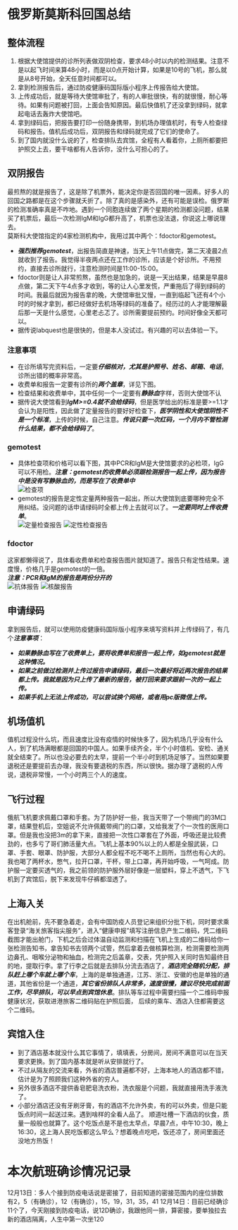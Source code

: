 # 俄罗斯莫斯科回国总结

## 整体流程
1. 根据大使馆提供的诊所列表做双阴检查，要求48小时以内的检测结果。注意不是以起飞时间来算48小时，而是以0点开始计算，如果是10号的飞机，那么就是从8号开始，全天任意时间都可以。
2. 拿到检测报告后，通过防疫健康码国际版小程序上传报告给大使馆。
3. 上传成功后，就是等待大使馆审批了，有的人审批很快，有的就很慢，耐心等待。如果有问题被打回，上面会告知原因。最后快值机了还没拿到绿码，就拿起电话去轰炸大使馆吧。
4. 拿到绿码后，把报告要打印一份随身携带，到机场办理值机时，有专人检查绿码和报告。值机后成功后，双阴报告和绿码就完成了它们的使命了。
5. 到了国内就没什么说的了，检查排队去宾馆，全程有人看着你，上厕所都要把护照交上去，要干啥都有人告诉你，没什么可担心的了。

## 双阴报告
最煎熬的就是报告了，这是除了机票外，能决定你是否回国的唯一因素。好多人的回国之路都是在这个步骤就夭折了。除了真的是感染外，还有可能是误检。俄罗斯的检测准确率真是不咋地。遇到一个同胞连续做了两个星期的检测都没问题，结果买了机票后，最后一次检测IgM和IgG都升高了，机票也没法退，你说这上哪说理去。  
莫斯科大使馆指定的4家检测机构中，我用过其中两个：fdoctor和gemotest。
* ***强烈推荐gemotest***，出报告简直是神速，当天上午11点做完，第二天凌晨2点就收到了报告。我觉得半夜两点还在工作的诊所，应该是个好诊所。不用预约，直接去诊所就行，注意检测时间是11:00-15:00。
* fdoctor则是让人非常煎熬，虽然也是加急的，说是一天出结果，结果是早晨8点做，第二天下午4点多才收到，等的让人心里发慌，严重拖后了得到绿码的时间。我最后就因为报告拿的晚，大使馆审批又慢，一直到临起飞还有4个小时的时候才拿到，都已经做好去机场等绿码的准备了。经历过的人才能理解最后那一天是什么感觉，心里老忐忑了。诊所需要提前预约。时间好像全天都可以。
* 据传说labquest也是很快的，但是本人没试过。有兴趣的可以去体验一下。

### 注意事项
* 在诊所填写完资料后，一定要***仔细核对，尤其是护照号、姓名、邮箱、电话***，诊所出错的概率非常高。
* 收费单和报告一定要有诊所的***两个盖章***，详见下图。
* 检查结果和收费单中，其中任何一个一定要有***静脉血***字样，否则大使馆不认
* 据传说大使馆看到***IgM>=0.4就不会给绿码***，但是医学给出的标准是要>=1.1才会认为是阳性，因此做了定量报告的要好好检查下，***医学阴性和大使馆阴性不是一个标准***，上传的时候，自己注意。***传说只要一次红码，一个月内不管检测什么结果，都不会给绿码了***。

### gemotest
* 具体检查项和价格可以看下图，其中PCR和IgM是大使馆要求的必检项，IgG可以不用检。***注意：gemotest的收费单必须跟检测报告一起上传，因为报告中是没有写静脉血的，而是写在了收费单中***  
![检查项](image/gemotest/invoice.jpg)
* gemotest的报告是定性定量两种报告一起出，所以大使馆到底要哪种完全不用纠结。没问题的话申请绿码时全都上传上去就可以了。***一定要同时上传收费单***。  
![定量检查报告](image/gemotest/igmpcr_num.jpg)
![定性检查报告](image/gemotest/igmpcr.jpg)

### fdoctor
这家都懒得说了，具体看收费单和检查报告图片就知道了。报告只有定性结果。速度慢，价格几乎是gemotest的一倍。  
***注意：PCR和IgM的报告是两份分开的***  
![抗体报告](image/fdoctor/igmigg.jpg)
![核酸报告](image/fdoctor/pcr_R.jpg)

## 申请绿码
拿到报告后，就可以使用防疫健康码国际版小程序来填写资料并上传绿码了，有几个***注意事项***：
* ***如果静脉血写在了收费单上，要将收费单和报告一起上传，如gemotest就是这种情况。***
* ***如果之前做过检测并上传过报告申请绿码，最后一次最好将近两次报告的结果都上传。我就是因为只上传了最新的报告，被打回来要求跟前一次的一起上传。***    
* ***如果手机上无法上传成功，可以尝试换个网络，或者用pc版微信上传。***

## 机场值机
值机过程没什么坑，而且速度比没有疫情的时候快多了，因为机场几乎没有什么人，到了机场满眼都是回国的中国人。如果手续齐全，半个小时值机、安检、通关就全结束了。所以也没必要去的太早，提前一个半小时到机场足够了。当然如果要退税还是要提前去办理，我没有要退税的东西，所以很快。据办理了退税的人传说，退税非常慢，一个小时两三个人的速度。

## 飞行过程
俄航飞机要求佩戴口罩和手套。为了防护好一些，我当天带了一个带阀门的3M口罩，结果登机后，空姐说不允许佩戴带阀门的口罩，又给我发了个一次性的医用口罩。但是我也没把3m的拿下来，直接把一次性口罩套在了外面，呼吸还是比较费劲的，也多亏了哥们肺活量大点。飞机上基本90%以上的人都是全服武装，口罩、手套、眼罩、防护服，大部分人都全程不吃不喝不上厕所，当然也有心大的。我也喝了两杯水，憋气，拉开口罩，干杯，带上口罩，再开始呼吸，一气呵成。防护服一定要买透气的，我之前领的防护服外层好像是一层塑料，穿上不透气，下飞机到了宾馆后，脱下来发现牛仔裤都湿透了。

## 上海入关
在出机舱前，先不要急着走，会有中国防疫人员登记来组织分批下机，同时要求乘客登录“海关旅客指尖服务”，进入“健康申报”填写注册信息产生二维码，凭二维码截图才能出舱门，下机之后会过体温自动监测和扫描在飞机上生成的二维码给你一张检测告知书，拿告知书去领两个试管，然后拿着去做核算检测，检测需要检测两边鼻孔、咽喉分泌物和抽血，检测完之后盖章，交表，凭护照入关同时告知最终目的地，提取行李。拿了行李之后就是去排队分流去酒店了，***酒店完全随机分配，排队赶上哪个车就上哪个车***，上海的是单独通道，江苏、浙江、安徽的也是单独的通道，其他省份是一个通道，***其它省份排队人非常多，速度很慢，建议尽快完成前面工作，尽早排队，可以早点到宾馆休息***。排队等车过程中需要扫描一个二维码申报健康状况，获取进港旅客二维码贴在护照后面， 后续的乘车、酒店入住都需要这个二维码。

## 宾馆入住
* 到了酒店基本就没什么其它事情了，填填表，分房间，房间不满意可以在当天要求更换。到了国内基本就是听从安排就行了。
* 不过从隔友的交流来看，外省的酒店普遍都不好，上海本地人的酒店都不错，估计是为了照顾我们这种外省的穷人。
* 另外很多酒店不提供香皂肥皂洗衣粉，洗衣服是个问题，我就直接用洗手液洗了。
* 小部分酒店还没有牙刷牙膏，有的酒店不允许外卖，有的可以外卖，但是只能饭点时间一起送过来。遇到啥样的全看人品了。
顺道吐槽一下酒店的伙食，质量一般般也就算了。这个吃饭点是不是也太早点，早晨7点，中午10:30，晚上16:30，这上海人民吃饭都这么早么？想着晚点吃吧，饭还凉了，房间里面还没地方热饭！

# 本次航班确诊情况记录
12月13日：多人个接到防疫电话说是密接了，目前知道的密接范围内的座位排数有2，5（有确诊），12（有确诊），15，19，31，35，41
12月14日：目前已经确诊11个了，今天刚接到防疫电话，说12D确诊，我跟他同一排，算密接，要单独拉去新的酒店隔离，人生中第一次坐120
